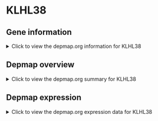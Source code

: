 <h1>KLHL38</h1>

<h2>Gene information</h2>
<details>
  <summary>Click to view the depmap.org information for KLHL38</summary>
  <iframe src="https://depmap.org/portal/gene/KLHL38?tab=about" style="border:none;width:100%;height:800px"></iframe>
</details>

<h2>Depmap overview</h2>
<details>
  <summary>Click to view the depmap.org summary for KLHL38</summary>
  <iframe src="https://depmap.org/portal/gene/KLHL38?tab=overview" style="border:none;width:100%;height:800px"></iframe>
</details>

<h2>Depmap expression</h2>
<details>
  <summary>Click to view the depmap.org expression data for KLHL38</summary>
  <iframe src="https://depmap.org/portal/gene/KLHL38?tab=characterization" style="border:none;width:100%;height:800px"></iframe>
</details>


<!--
<h2>Reactome Pathway diagram</h2>
<details>
  <summary>Click to view Reactome pathway for KLHL38</summary>
  PNAME
</details>
-->



